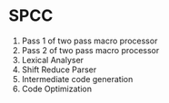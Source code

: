 # SPCC
1. Pass 1 of two pass macro processor
2. Pass 2 of two pass macro processor
3. Lexical Analyser
4. Shift Reduce Parser
5. Intermediate code generation
6. Code Optimization
